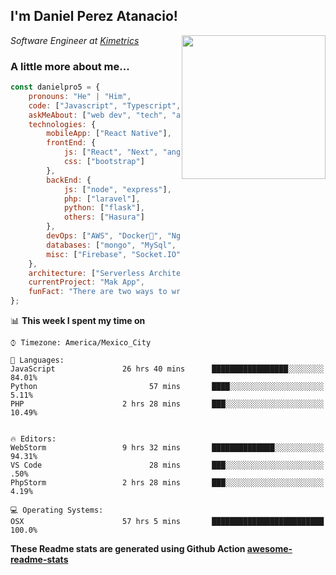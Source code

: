 <h2>I'm Daniel Perez Atanacio!</h2>
<img align='right' src="https://media.giphy.com/media/M9gbBd9nbDrOTu1Mqx/giphy.gif" width="230">
<p><em>Software Engineer at <a href="http://www.kimetrics.com">Kimetrics</a> 
</em></p>


### A little more about me...  

```javascript
const danielpro5 = {
    pronouns: "He" | "Him",
    code: ["Javascript", "Typescript", "Python", "php"],
    askMeAbout: ["web dev", "tech", "app dev", "agro"],
    technologies: {
        mobileApp: ["React Native"],
        frontEnd: {
            js: ["React", "Next", "angularjs", "Svelte"],
            css: ["bootstrap"]
        },
        backEnd: {
            js: ["node", "express"],
            php: ["laravel"],
            python: ["flask"],
            others: ["Hasura"]
        },
        devOps: ["AWS", "Docker🐳", "Nginx"],
        databases: ["mongo", "MySql", "sqlite", "postgres"],
        misc: ["Firebase", "Socket.IO", "jest", "Hasura", "cypress"]
    },
    architecture: ["Serverless Architecture", "Progressive web applications", "Single page applications"],
    currentProject: "Mak App",
    funFact: "There are two ways to write error-free programs; only the third one works"
};
```


📊 **This week I spent my time on** 

```text
⌚︎ Timezone: America/Mexico_City

💬 Languages: 
JavaScript               26 hrs 40 mins      █████████████████░░░░░░░░   84.01% 
Python                         57 mins       ████░░░░░░░░░░░░░░░░░░░░░    5.11% 
PHP                      2 hrs 28 mins       ███░░░░░░░░░░░░░░░░░░░░░░   10.49% 


🔥 Editors: 
WebStorm                 9 hrs 32 mins       ██████████████░░░░░░░░░░░   94.31% 
VS Code                        28 mins       ███░░░░░░░░░░░░░░░░░░░░░░     .50%
PhpStorm                 2 hrs 28 mins       ███░░░░░░░░░░░░░░░░░░░░░░    4.19%

💻 Operating Systems: 
OSX                      57 hrs 5 mins       █████████████████████████   100.0%

```
<!--END_SECTION:waka-->

**These Readme stats are generated using Github Action [awesome-readme-stats](https://github.com/anmol098/waka-readme-stats)**
